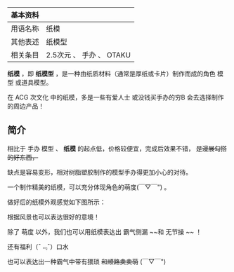 |  **基本资料**  ||
|---|---|
|用语名称  |  纸模   |
|其他表述  |  纸模型   |
|相关条目  |  2.5次元  、  手办  、  OTAKU   |
  
**纸模** ，即 **纸模型** ，是一种由纸质材料（通常是厚纸或卡片）制作而成的角色  模型  或道具模型。

在  ACG  次文化  中的纸模，多是一些有爱人士  或没钱买手办的穷B  会去选择制作的周边产品！

##  简介

相比于  手办  模型  、 **纸模** 的起点低，价格较便宜，完成后效果不错， ~~是漫展勾搭的好东西，~~

缺点是容易变形，相对树脂塑胶制作的模型手办得更加小心的对待。

一个制作精美的纸模，可以充分体现角色的萌度(￣▽￣") 。

做好后的纸模外观感觉如下图所示：

根据风景也可以表达很好的意境！

除了  萌度  以外，我们也可以用纸模表达出  霸气侧漏  ~~和 无节操  ~~ ！

还有福利（¯﹃¯）口水

也可以表达出一种霸气中带有猥琐 ~~和顺路卖卖萌~~ (￣▽￣")

  

